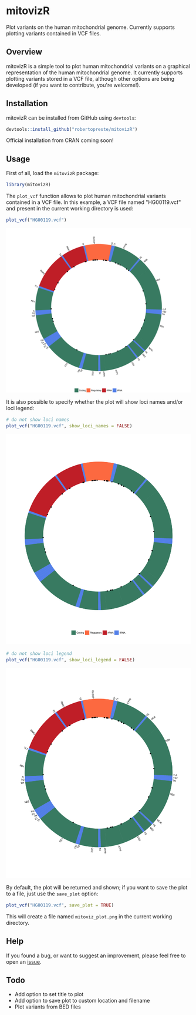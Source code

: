 
mitovizR
========

Plot variants on the human mitochondrial genome. Currently supports plotting variants contained in VCF files.

Overview
--------

mitovizR is a simple tool to plot human mitochondrial variants on a graphical representation of the human mitochondrial genome. It currently supports plotting variants stored in a VCF file, although other options are being developed (if you want to contribute, you're welcome!).

Installation
------------

mitovizR can be installed from GitHub using `devtools`:

``` r
devtools::install_github("robertopreste/mitovizR")
```

Official installation from CRAN coming soon!

Usage
-----

First of all, load the `mitovizR` package:

``` r
library(mitovizR)
```

The `plot_vcf` function allows to plot human mitochondrial variants contained in a VCF file. In this example, a VCF file named "HG00119.vcf" and present in the current working directory is used:

``` r
plot_vcf("HG00119.vcf")
```

![](man/figures/mitoviz_plot.png)

It is also possible to specify whether the plot will show loci names and/or loci legend:

``` r
# do not show loci names
plot_vcf("HG00119.vcf", show_loci_names = FALSE)
```

![](man/figures/mitoviz_plot_no_loci_names.png)

``` r
# do not show loci legend 
plot_vcf("HG00119.vcf", show_loci_legend = FALSE)
```

![](man/figures/mitoviz_plot_no_loci_legend.png)

By default, the plot will be returned and shown; if you want to save the plot to a file, just use the `save_plot` option:

``` r
plot_vcf("HG00119.vcf", save_plot = TRUE)
```

This will create a file named `mitoviz_plot.png` in the current working directory.

Help
----

If you found a bug, or want to suggest an improvement, please feel free to open an [issue](https://github.com/robertopreste/mitovizR/issues).

Todo
----

-   Add option to set title to plot
-   Add option to save plot to custom location and filename
-   Plot variants from BED files
